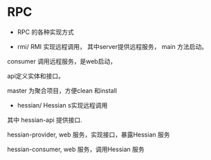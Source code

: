 # RPC
* RPC 的各种实现方式

* rmi/ RMI 实现远程调用，
其中server提供远程服务， main 方法启动。


consumer 调用远程服务，是web启动，


api定义实体和接口。


master 为聚合项目，方便clean 和install


* hessian/ Hessian s实现远程调用


其中 hessian-api 提供接口.


hessian-provider, web 服务，实现接口，暴露Hessian 服务


hessian-consumer, web 服务，调用Hessian 服务
